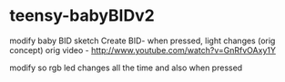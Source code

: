 teensy-babyBIDv2
================

modify baby BID sketch
Create BID- when pressed, light changes (orig concept)
orig video - http://www.youtube.com/watch?v=GnRfvOAxy1Y

modify so rgb led changes all the time and also when pressed
